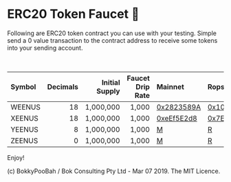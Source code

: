 # ERC20 Token Faucet 💪

Following are ERC20 token contract you can use with your testing. Simple send a 0 value transaction to the contract address to receive some tokens into your sending account.

<br />

Symbol | Decimals | Initial Supply | Faucet Drip Rate | Mainnet | Ropsten | Rinkeby | Kovan | Görli
:----- | --------:| --------------:| ----------------:|:------- |:------- |:------- |:----- |:-----
WEENUS | 18 | 1,000,000 | 1,000 | [0x2823589A](https://etherscan.io/address/0x2823589Ae095D99bD64dEeA80B4690313e2fB519#code) | [0x101848D5](https://ropsten.etherscan.io/address/0x101848D5C5bBca18E6b4431eEdF6B95E9ADF82FA#code) | [Rk](rk)  | [K](k)  |[G](g)
XEENUS | 18 | 1,000,000 | 1,000 | [0xeEf5E2d8](https://etherscan.io/address/0xeEf5E2d8255E973d587217f9509B416b41CA5870#code) | [0x7E0480Ca](https://ropsten.etherscan.io/address/0x7E0480Ca9fD50EB7A3855Cf53c347A1b4d6A2FF5#code) | [Rk](rk)  | [K](k)  |[G](g)
YEENUS |  8 | 1,000,000 | 1,000 | [M](m) | [R](r) | [Rk](rk)  | [K](k)  |[G](g)
ZEENUS |  0 | 1,000,000 | 1,000 | [M](m) | [R](r) | [Rk](rk)  | [K](k)  |[G](g)

Enjoy!

(c) BokkyPooBah / Bok Consulting Pty Ltd - Mar 07 2019. The MIT Licence.
